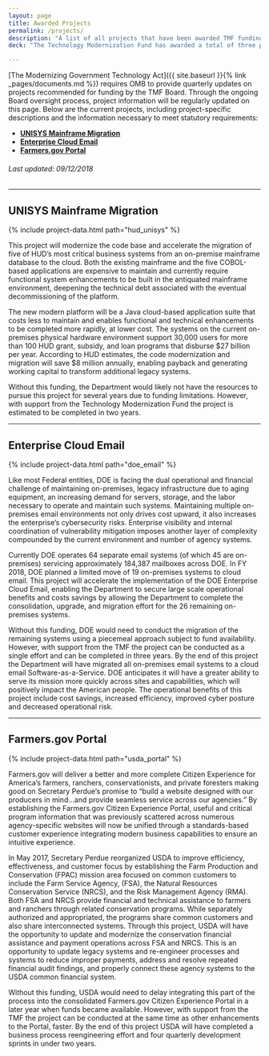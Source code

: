 ```yaml
---
layout: page
title: Awarded Projects
permalink: /projects/
description: "A list of all projects that have been awarded TMF funding."
deck: "The Technology Modernization Fund has awarded a total of three projects across three federal agencies."

---
```


[The Modernizing Government Technology Act]({{ site.baseurl }}{% link _pages/documents.md %}) requires OMB to provide quarterly updates on projects recommended for funding by the TMF Board. Through the ongoing Board oversight process, project information will be regularly updated on this page. Below are the current projects, including project-specific descriptions and the information necessary to meet statutory requirements: 

- [**UNISYS Mainframe Migration**](#unisys-mainframe-migration)
- [**Enterprise Cloud Email**](#enterprise-cloud-email)
- [**Farmers.gov Portal**](#farmersgov-portal)

###### Last updated: 09/12/2018

---

## UNISYS Mainframe Migration

{% include project-data.html path="hud_unisys" %}

This project will modernize the code base and accelerate the migration of five of HUD’s most critical business systems from an on-premise mainframe database to the cloud. Both the existing mainframe and the five COBOL-based applications are expensive to maintain and currently require functional system enhancements to be built in the antiquated mainframe environment, deepening the technical debt associated with the eventual decommissioning of the platform.

The new modern platform will be a Java cloud-based application suite that costs less to maintain and enables functional and technical enhancements to be completed more rapidly, at lower cost. The systems on the current on-premises physical hardware environment support 30,000 users for more than 100 HUD grant, subsidy, and loan programs that disburse $27 billion per year. According to HUD estimates, the code modernization and migration will save $8 million annually, enabling payback and generating working capital to transform additional legacy systems.

Without this funding, the Department would likely not have the resources to pursue this project for several years due to funding limitations. However, with support from the Technology Modernization Fund the project is estimated to be completed in two years.

---

## Enterprise Cloud Email

{% include project-data.html path="doe_email" %}

Like most Federal entities, DOE is facing the dual operational and financial challenge of maintaining on-premises, legacy infrastructure due to aging equipment, an increasing demand for servers, storage, and the labor necessary to operate and maintain such systems. Maintaining multiple on-premises email environments not only drives cost upward, it also increases the enterprise’s cybersecurity risks. Enterprise visibility and internal coordination of vulnerability mitigation imposes another layer of complexity compounded by the current environment and number of agency systems.

Currently DOE operates 64 separate email systems (of which 45 are on-premises) servicing approximately 184,387 mailboxes across DOE. In FY 2018, DOE planned a limited move of 19 on-premises systems to cloud email. This project will accelerate the implementation of the DOE Enterprise Cloud Email, enabling the Department to secure large scale operational benefits and costs savings by allowing the Department to complete the consolidation, upgrade, and migration effort for the 26 remaining on-premises systems.

Without this funding, DOE would need to conduct the migration of the remaining systems using a piecemeal approach subject to fund availability. However, with support from the TMF the project can be conducted as a single effort and can be completed in three years. By the end of this project the Department will have migrated all on-premises email systems to a cloud email Software-as-a-Service. DOE anticipates it will have a greater ability to serve its mission more quickly across sites and capabilities, which will positively impact the American people. The operational benefits of this project include cost savings, increased efficiency, improved cyber posture and decreased operational risk.

---

## Farmers.gov Portal

{% include project-data.html path="usda_portal" %}

Farmers.gov will deliver a better and more complete Citizen Experience for America’s farmers, ranchers, conservationists, and private foresters making good on Secretary Perdue’s promise to “build a website designed with our producers in mind...and provide seamless service across our agencies.” By establishing the Farmers.gov Citizen Experience Portal, useful and critical program information that was previously scattered across numerous agency-specific websites will now be unified through a standards-based customer experience integrating modern business capabilities to ensure an intuitive experience.

In May 2017, Secretary Perdue reorganized USDA to improve efficiency, effectiveness, and customer focus by establishing the Farm Production and Conservation (FPAC) mission area focused on common customers to include the Farm Service Agency, (FSA), the Natural Resources Conservation Service (NRCS), and the Risk Management Agency (RMA). Both FSA and NRCS provide financial and technical assistance to farmers and ranchers through related conservation programs. While separately authorized and appropriated, the programs share common customers and also share interconnected systems. Through this project, USDA will have the opportunity to update and modernize the conservation financial assistance and payment operations across FSA and NRCS. This is an opportunity to update legacy systems and re-engineer processes and systems to reduce improper payments, address and resolve repeated financial audit findings, and properly connect these agency systems to the USDA common financial system.

Without this funding, USDA would need to delay integrating this part of the process into the consolidated Farmers.gov Citizen Experience Portal in a later year when funds became available. However, with support from the TMF the project can be conducted at the same time as other enhancements to the Portal, faster. By the end of this project USDA will have completed a business process reengineering effort and four quarterly development sprints in under two years.
